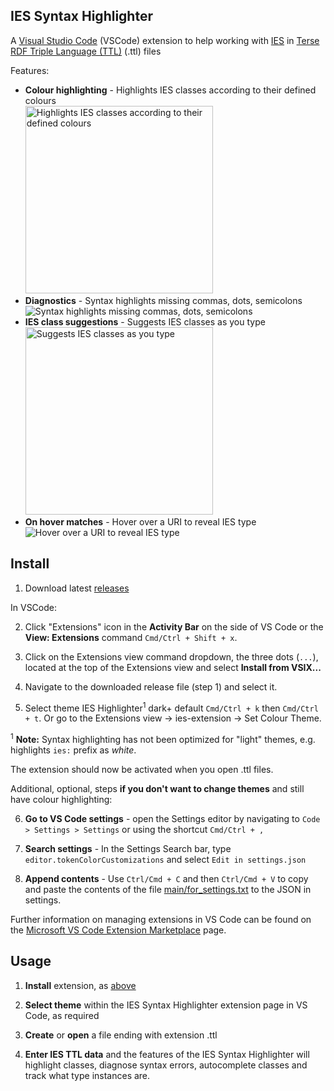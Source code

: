 ## IES Syntax Highlighter

A [Visual Studio Code](https://code.visualstudio.com) (VSCode) extension to help working with [IES](https://github.com/dstl/IES4) in [Terse RDF Triple Language (TTL)](https://www.w3.org/TR/turtle/) (.ttl) files

Features:
<ul>
  <li>
    <strong>Colour highlighting</strong> - Highlights IES classes according to their defined colours<br>
    <img src="./images/Overview.png" alt="Highlights IES classes according to their defined colours" style="height:300px">
  </li>
  <li>
    <strong>Diagnostics</strong> - Syntax highlights missing commas, dots, semicolons<br>
    <img src="./images/Diagnostics.png" alt="Syntax highlights missing commas, dots, semicolons">
  </li>
  <li>
    <strong>IES class suggestions</strong> - Suggests IES classes as you type<br>
    <img src="./images/Suggestions.jpeg" alt="Suggests IES classes as you type" style="height:300px">
  </li>
  <li>
    <strong>On hover matches</strong> - Hover over a URI to reveal IES type<br>
    <img src="./images/OnHover.png" alt="Hover over a URI to reveal IES type">
  </li>
</ul>





## Install

1. Download latest [releases](https://github.com/telicent-oss/ies-syntax-highlighter-vscode-extension/releases)

In VSCode:

2. Click "Extensions" icon in the **Activity Bar** on the side of VS Code or the **View: Extensions** command `Cmd/Ctrl + Shift + x`.

3. Click on the Extensions view command dropdown, the three dots (`...`), located at the top of the Extensions view and select **Install from VSIX...**

4. Navigate to the downloaded release file (step 1) and select it.

5. Select theme IES Highlighter<sup>1</sup> dark+ default `Cmd/Ctrl + k` then `Cmd/Ctrl + t`. Or go to the Extensions view -> ies-extension -> Set Colour Theme.

<sup>1</sup> **Note:** Syntax highlighting has not been optimized for "light" themes, e.g. highlights `ies:` prefix as _white_.
 
The extension should now be activated when you open .ttl files.

Additional, optional, steps **if you don't want to change themes** and still have colour highlighting:

6. **Go to VS Code settings** - open the Settings editor by navigating to `Code > Settings > Settings` or using the shortcut `Cmd/Ctrl + ,`

7. **Search settings** - In the Settings Search bar, type `editor.tokenColorCustomizations` and select `Edit in settings.json`

8. **Append contents** - Use `Ctrl/Cmd + C` and then `Ctrl/Cmd + V` to copy and paste the contents of the file [main/for_settings.txt](https://raw.githubusercontent.com/telicent-oss/ies-syntax-highlighter-vscode-extension/main/for_settings.txt) to the JSON in settings.

Further information on managing extensions in VS Code can be found on the [Microsoft VS Code Extension Marketplace](https://code.visualstudio.com/docs/editor/extension-marketplace) page.

## Usage

1. **Install** extension, as [above](#Install)

2. **Select theme** within the IES Syntax Highlighter extension page in VS Code, as required

3. **Create** or **open** a file ending with extension .ttl

4. **Enter IES TTL data** and the features of the IES Syntax Highlighter will highlight classes, diagnose syntax errors, autocomplete classes and track what type instances are.
